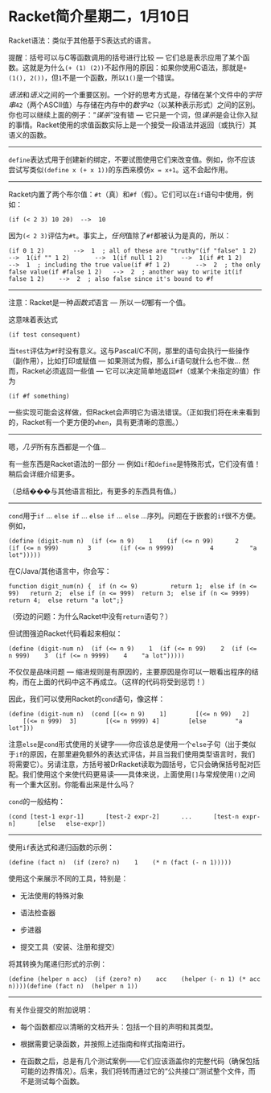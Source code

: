 # Racket简介星期二，1月10日

Racket语法：类似于其他基于S表达式的语言。

提醒：括号可以与C等函数调用的括号进行比较 — 它们总是表示应用了某个函数。这就是为什么`(+ (1) (2))`不起作用的原因：如果你使用C语法，那就是`+(1(), 2())`，但`1`不是一个函数，所以`1()`是一个错误。

*语法*和*语义*之间的一个重要区别。一个好的思考方式是，存储在某个文件中的*字符串*`42`（两个ASCII值）与存储在内存中的*数字*`42`（以某种表示形式）之间的区别。你也可以继续上面的例子：“*谋杀*”没有错 — 它只是一个词，但*谋杀*是会让你入狱的事情。Racket使用的求值函数实际上是一个接受一段语法并返回（或执行）其语义的函数。

* * *

`define`表达式用于创建新的绑定，不要试图使用它们来改变值。例如，你不应该尝试写类似`(define x (+ x 1))`的东西来模仿`x = x+1`。这不会起作用。

* * *

Racket内置了两个布尔值：`#t`（真）和`#f`（假）。它们可以在`if`语句中使用，例如：

```
(if (< 2 3) 10 20)  -->  10
```

因为`(< 2 3)`评估为`#t`。事实上，*任何*值除了`#f`都被认为是真的，所以：

```
(if 0 1 2)        -->  1  ; all of these are "truthy"(if "false" 1 2)  -->  1(if "" 1 2)       -->  1(if null 1 2)     -->  1(if #t 1 2)       -->  1  ; including the true value(if #f 1 2)       -->  2  ; the only false value(if #false 1 2)   -->  2  ; another way to write it(if false 1 2)    -->  2  ; also false since it's bound to #f
```

* * *

注意：Racket是一种*函数式*语言 — 所以*一切*都有一个值。

这意味着表达式

```
(if test consequent)
```

当`test`评估为`#f`时没有意义。这与Pascal/C不同，那里的语句会执行一些操作（副作用），比如打印或赋值 — 如果测试为假，那么`if`语句就什么也不做… 然而，Racket必须返回一些值 — 它可以决定简单地返回`#f`（或某个未指定的值）作为

```
(if #f something)
```

一些实现可能会这样做，但Racket会声明它为语法错误。（正如我们将在未来看到的，Racket有一个更方便的`when`，具有更清晰的意图。）

* * *

嗯，*几乎*所有东西都是一个值…

有一些东西是Racket语法的一部分 — 例如`if`和`define`是特殊形式，它们没有值！稍后会详细介绍更多。

（总结���与其他语言相比，有更多的东西具有值。）

* * *

`cond`用于`if` … `else if` … `else if` … `else` …序列。问题在于嵌套的`if`很不方便。例如，

```
(define (digit-num n)  (if (<= n 9)    1    (if (<= n 99)      2      (if (<= n 999)        3        (if (<= n 9999)          4          "a lot")))))
```

在C/Java/其他语言中，你会写：

```
function digit_num(n) {  if (n <= 9)         return 1;  else if (n <= 99)   return 2;  else if (n <= 999)  return 3;  else if (n <= 9999) return 4;  else return "a lot";}
```

（旁边的问题：为什么Racket中没有`return`语句？）

但试图强迫Racket代码看起来相似：

```
(define (digit-num n)  (if (<= n 9)    1  (if (<= n 99)    2  (if (<= n 999)    3  (if (<= n 9999)    4    "a lot")))))
```

不仅仅是品味问题 — 缩进规则是有原因的，主要原因是你可以一眼看出程序的结构，而在上面的代码中这不再成立。（这样的代码将受到惩罚！）

因此，我们可以使用Racket的`cond`语句，像这样：

```
(define (digit-num n)  (cond [(<= n 9)    1]        [(<= n 99)   2]        [(<= n 999)  3]        [(<= n 9999) 4]        [else        "a lot"]))
```

注意`else`是`cond`形式使用的关键字——你应该总是使用一个`else`子句（出于类似于`if`的原因，在那里避免额外的表达式评估，并且当我们使用类型语言时，我们将需要它）。另请注意，方括号被DrRacket读取为圆括号，它只会确保括号配对匹配。我们使用这个来使代码更易读——具体来说，上面使用`[]`与常规使用`()`之间有一个重大区别。你能看出来是什么吗？

`cond`的一般结构：

```
(cond [test-1 expr-1]      [test-2 expr-2]      ...      [test-n expr-n]      [else   else-expr])
```

* * *

使用`if`表达式和递归函数的示例：

```
(define (fact n)  (if (zero? n)    1    (* n (fact (- n 1)))))
```

使用这个来展示不同的工具，特别是：

+   无法使用的特殊对象

+   语法检查器

+   步进器

+   提交工具（安装、注册和提交）

将其转换为尾递归形式的示例：

```
(define (helper n acc)  (if (zero? n)    acc    (helper (- n 1) (* acc n))))(define (fact n)  (helper n 1))
```

* * *

有关作业提交的附加说明：

+   每个函数都应以清晰的文档开头：包括一个目的声明和其类型。

+   根据需要记录函数，并按照上述指南和样式指南进行。

+   在函数之后，总是有几个测试案例——它们应该涵盖你的完整代码（确保包括可能的边界情况）。后来，我们将转而通过它的“公共接口”测试整个文件，而不是测试每个函数。
